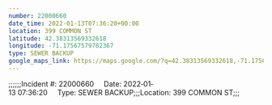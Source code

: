 ```yaml
---
number: 22000660
date_time: 2022-01-13T07:36:20+00:00
location: 399 COMMON ST
latitude: 42.38313569332618
longitude: -71.17567579782367
type: SEWER BACKUP
google_maps_link: https://maps.google.com/?q=42.38313569332618,-71.17567579782367
---
```


;;;;;;Incident #: 22000660     Date: 2022‐01‐13 07:36:20     Type: SEWER BACKUP;;;Location: 399 COMMON ST;;;
